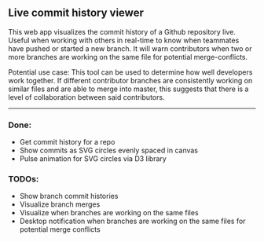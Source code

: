 ## Live commit history viewer
This web app visualizes the commit history of a Github repository live. Useful when working with others in real-time
to know when teammates have pushed or started a new branch. It will warn contributors when two or more branches are
working on the same file for potential merge-conflicts.

Potential use case:
This tool can be used to determine how well developers work together. If different contributor branches are consistently
working on similar files and are able to merge into master, this suggests that there is a level of collaboration between
said contributors.

***
### Done:
- Get commit history for a repo
- Show commits as SVG circles evenly spaced in canvas
- Pulse animation for SVG circles via D3 library

### TODOs:
- Show branch commit histories
- Visualize branch merges
- Visualize when branches are working on the same files
- Desktop notification when branches are working on the same files for potential merge conflicts
